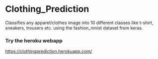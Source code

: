 # Clothing_Prediction
Classifies any apparel/clothes image into 10 different classes like t-shirt, sneakers, trousers etc. using the fashion_mnist dataset from keras.

### Try the heroku webapp
https://clothingprediction.herokuapp.com/
